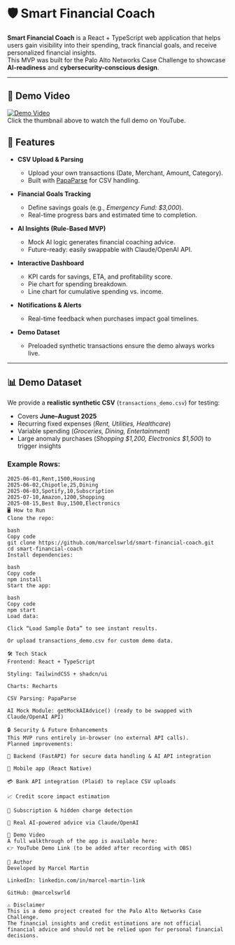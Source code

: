 # 🛡️ Smart Financial Coach

**Smart Financial Coach** is a React + TypeScript web application that helps users gain visibility into their spending, track financial goals, and receive personalized financial insights.  
This MVP was built for the Palo Alto Networks Case Challenge to showcase **AI-readiness** and **cybersecurity-conscious design**.

---

## 🎥 Demo Video
[![Demo Video](https://img.youtube.com/vi/TKgCQ5RXO0k/0.jpg)](https://youtu.be/TKgCQ5RXO0k)  
Click the thumbnail above to watch the full demo on YouTube.  

## 🚀 Features

- **CSV Upload & Parsing**
  - Upload your own transactions (Date, Merchant, Amount, Category).
  - Built with [PapaParse](https://www.papaparse.com/) for CSV handling.

- **Financial Goals Tracking**
  - Define savings goals (e.g., *Emergency Fund: $3,000*).
  - Real-time progress bars and estimated time to completion.

- **AI Insights (Rule-Based MVP)**
  - Mock AI logic generates financial coaching advice.
  - Future-ready: easily swappable with Claude/OpenAI API.

- **Interactive Dashboard**
  - KPI cards for savings, ETA, and profitability score.
  - Pie chart for spending breakdown.
  - Line chart for cumulative spending vs. income.

- **Notifications & Alerts**
  - Real-time feedback when purchases impact goal timelines.

- **Demo Dataset**
  - Preloaded synthetic transactions ensure the demo always works live.

---

## 📊 Demo Dataset

We provide a **realistic synthetic CSV** (`transactions_demo.csv`) for testing:

- Covers **June–August 2025**  
- Recurring fixed expenses (*Rent, Utilities, Healthcare*)  
- Variable spending (*Groceries, Dining, Entertainment*)  
- Large anomaly purchases (*Shopping $1,200, Electronics $1,500*) to trigger insights  

### Example Rows:
```csv
2025-06-01,Rent,1500,Housing
2025-06-02,Chipotle,25,Dining
2025-06-03,Spotify,10,Subscription
2025-07-10,Amazon,1200,Shopping
2025-08-15,Best Buy,1500,Electronics
🖥️ How to Run
Clone the repo:

bash
Copy code
git clone https://github.com/marcelswrld/smart-financial-coach.git
cd smart-financial-coach
Install dependencies:

bash
Copy code
npm install
Start the app:

bash
Copy code
npm start
Load data:

Click “Load Sample Data” to see instant results.

Or upload transactions_demo.csv for custom demo data.

🛠️ Tech Stack
Frontend: React + TypeScript

Styling: TailwindCSS + shadcn/ui

Charts: Recharts

CSV Parsing: PapaParse

AI Mock Module: getMockAIAdvice() (ready to be swapped with Claude/OpenAI API)

🔒 Security & Future Enhancements
This MVP runs entirely in-browser (no external API calls).
Planned improvements:

🔐 Backend (FastAPI) for secure data handling & AI API integration

📱 Mobile app (React Native)

💳 Bank API integration (Plaid) to replace CSV uploads

📈 Credit score impact estimation

🔎 Subscription & hidden charge detection

🤖 Real AI-powered advice via Claude/OpenAI

🎥 Demo Video
A full walkthrough of the app is available here:
👉 YouTube Demo Link (to be added after recording with OBS)

👤 Author
Developed by Marcel Martin

LinkedIn: linkedin.com/in/marcel-martin-link

GitHub: @marcelswrld

⚠️ Disclaimer
This is a demo project created for the Palo Alto Networks Case Challenge.
The financial insights and credit estimations are not official financial advice and should not be relied upon for personal financial decisions.

